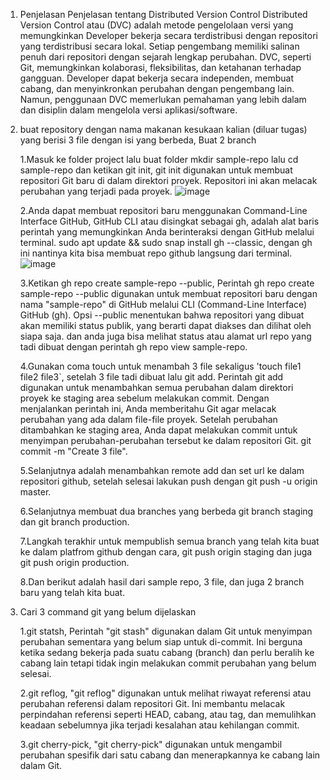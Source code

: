 1. Penjelasan Penjelasan tentang Distributed Version Control
   Distributed Version Control atau (DVC) adalah metode pengelolaan versi yang memungkinkan Developer bekerja secara terdistribusi dengan repositori yang 
   terdistribusi secara lokal. Setiap pengembang memiliki salinan penuh dari repositori dengan sejarah lengkap perubahan. DVC, seperti Git, memungkinkan kolaborasi, 
   fleksibilitas, dan ketahanan terhadap gangguan. Developer dapat bekerja secara independen, membuat cabang, dan menyinkronkan perubahan dengan pengembang lain. 
   Namun, penggunaan DVC memerlukan pemahaman yang lebih dalam dan disiplin dalam mengelola versi aplikasi/software.
   
2. buat repository dengan nama makanan kesukaan kalian (diluar tugas) yang berisi 3 file dengan isi yang berbeda,
   Buat 2 branch
   
   1.Masuk ke folder project lalu buat folder mkdir sample-repo lalu cd sample-repo dan ketikan git init, git init digunakan untuk membuat repositori Git baru di 
     dalam direktori proyek. Repositori ini akan melacak perubahan yang terjadi pada proyek.
   ![image](https://github.com/kevinhariya/devops18-dumbways-kevin/assets/135611481/245415c1-4621-4042-b13b-30a6a33fd1a5)


   
   2.Anda dapat membuat repositori baru menggunakan Command-Line Interface GitHub, GitHub CLI atau disingkat sebagai gh, adalah alat baris perintah yang 
     memungkinkan 
     Anda berinteraksi dengan GitHub melalui terminal. sudo apt update && sudo snap install gh --classic, dengan gh ini nantinya kita bisa membuat repo github 
     langsung dari terminal.
   ![image](https://github.com/kevinhariya/devops18-dumbways-kevin/assets/135611481/cd842cba-4471-4a51-8a65-b0296789c963)
   


   3.Ketikan gh repo create sample-repo --public, Perintah gh repo create sample-repo --public digunakan untuk membuat repositori baru dengan nama "sample-repo" di 
     GitHub melalui CLI (Command-Line Interface) GitHub (gh). Opsi --public menentukan bahwa repositori yang dibuat akan memiliki status publik, yang berarti dapat 
     diakses dan dilihat oleh siapa saja. dan anda juga bisa melihat status atau alamat url repo yang tadi dibuat dengan perintah gh repo view sample-repo.

   

   4.Gunakan coma touch untuk menambah 3 file sekaligus 'touch file1 file2 file3`, setelah 3 file tadi dibuat lalu git add. Perintah git add digunakan untuk 
     menambahkan semua perubahan dalam direktori proyek ke staging area sebelum melakukan commit. Dengan menjalankan perintah ini, Anda memberitahu Git agar 
     melacak 
     perubahan yang ada dalam file-file proyek. Setelah perubahan ditambahkan ke staging area, Anda dapat melakukan commit untuk menyimpan perubahan-perubahan 
     tersebut ke dalam repositori Git. git commit -m "Create 3 file".

   5.Selanjutnya adalah menambahkan remote add dan set url ke dalam repositori github, setelah selesai lakukan push dengan git push -u origin master.

   6.Selanjutnya membuat dua branches yang berbeda git branch staging dan git branch production.

   7.Langkah terakhir untuk mempublish semua branch yang telah kita buat ke dalam platfrom github dengan cara, git push origin staging dan juga git push origin 
     production.

   8.Dan berikut adalah hasil dari sample repo, 3 file, dan juga 2 branch baru yang telah kita buat.
   

  4. Cari 3 command git yang belum dijelaskan
     
     1.git statsh, Perintah "git stash" digunakan dalam Git untuk menyimpan perubahan sementara yang belum siap untuk di-commit. Ini berguna ketika sedang bekerja 
       pada suatu cabang (branch) dan perlu beralih ke cabang lain tetapi tidak ingin melakukan commit perubahan yang belum selesai.
     
     2.git reflog, "git reflog" digunakan untuk melihat riwayat referensi atau perubahan referensi dalam repositori Git. Ini membantu melacak perpindahan referensi 
       seperti HEAD, cabang, atau tag, dan memulihkan keadaan sebelumnya jika terjadi kesalahan atau kehilangan commit.

     3.git cherry-pick, "git cherry-pick" digunakan untuk mengambil perubahan spesifik dari satu cabang dan menerapkannya ke cabang lain dalam Git.


 
